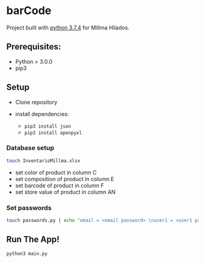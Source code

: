 # barCode

Project built with [python 3.7.4](https://www.python.org/) for Millma Hilados.

## Prerequisites:

* Python > 3.0.0
* pip3

## Setup

* Clone repository
* install dependencies:

	* `pip3 install json`
	* `pip3 install openpyxl`

### Database setup

```sh
touch InventarioMillma.xlsx
```

* set color of product in column C
* set composition of product in column E
* set barcode of product in column F
* set store value of product in column AN

### Set passwords

```sh
touch passwords.py | echo "email = <email password> \nuser1 = <user1 password> \nuser2 = <user2 password>" >> passwords.py
```

## Run The App!

```sh
python3 main.py
```

